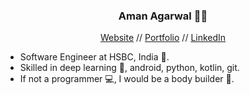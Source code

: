 <h3 align="center"> Aman Agarwal 👨‍💻 </h3>
<p align="center">
  <a href="https://amanagarwal.io">Website</a> //
    <a href="https://amanagarwal.io/portfolio/">Portfolio</a> //
  <a href="https://www.linkedin.com/in/aman-agarwal-743548137/">LinkedIn</a>
</p>

<ul align="left">
  <li>Software Engineer at HSBC, India 🏦.</li>
  <li>Skilled in deep learning 🤖, android, python, kotlin, git.</li>
  <li>If not a programmer 💻, I would be a body builder 💪.</li>
</ul>

